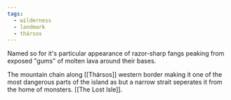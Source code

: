 ```yaml
---
tags:
  - wilderness
  - landmark
  - thársos
---
```

Named so for it's particular appearance of razor-sharp fangs peaking from exposed "gums" of molten lava around their bases.

The mountain chain along [[Thársos]] western border making it one of the most dangerous parts of the island as but a narrow strait seperates it from the home of monsters. [[The Lost Isle]].



